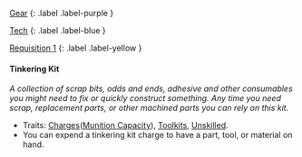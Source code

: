 
[Gear](Game/Gear-List)
{: .label .label-purple }

[Tech](Game/Tech)
{: .label .label-blue }

[Requisition 1](Game/Deployment#Requisition)
{: .label .label-yellow }
#### Tinkering Kit
*A collection of scrap bits, odds and ends, adhesive and other consumables you might need to fix or quickly construct something. Any time you need scrap, replacement parts, or other machined parts you can rely on this kit.*
* Traits: [Charges](Game/Core/Gear#Charges)([Munition Capacity](Game/Additional-Attributes#Munition%20Capacity)), [Toolkits](Game/Core/Gear#Toolkits), [Unskilled](Game/Core/Gear#Unskilled).
* You can expend a tinkering kit charge to have a part, tool, or material on hand.

